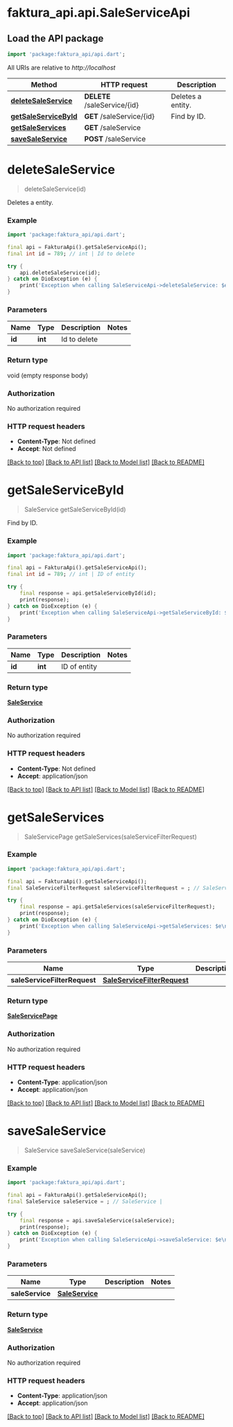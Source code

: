 # faktura_api.api.SaleServiceApi

## Load the API package
```dart
import 'package:faktura_api/api.dart';
```

All URIs are relative to *http://localhost*

Method | HTTP request | Description
------------- | ------------- | -------------
[**deleteSaleService**](SaleServiceApi.md#deletesaleservice) | **DELETE** /saleService/{id} | Deletes a entity.
[**getSaleServiceById**](SaleServiceApi.md#getsaleservicebyid) | **GET** /saleService/{id} | Find by ID.
[**getSaleServices**](SaleServiceApi.md#getsaleservices) | **GET** /saleService | 
[**saveSaleService**](SaleServiceApi.md#savesaleservice) | **POST** /saleService | 


# **deleteSaleService**
> deleteSaleService(id)

Deletes a entity.

### Example
```dart
import 'package:faktura_api/api.dart';

final api = FakturaApi().getSaleServiceApi();
final int id = 789; // int | Id to delete

try {
    api.deleteSaleService(id);
} catch on DioException (e) {
    print('Exception when calling SaleServiceApi->deleteSaleService: $e\n');
}
```

### Parameters

Name | Type | Description  | Notes
------------- | ------------- | ------------- | -------------
 **id** | **int**| Id to delete | 

### Return type

void (empty response body)

### Authorization

No authorization required

### HTTP request headers

 - **Content-Type**: Not defined
 - **Accept**: Not defined

[[Back to top]](#) [[Back to API list]](../README.md#documentation-for-api-endpoints) [[Back to Model list]](../README.md#documentation-for-models) [[Back to README]](../README.md)

# **getSaleServiceById**
> SaleService getSaleServiceById(id)

Find by ID.

### Example
```dart
import 'package:faktura_api/api.dart';

final api = FakturaApi().getSaleServiceApi();
final int id = 789; // int | ID of entity

try {
    final response = api.getSaleServiceById(id);
    print(response);
} catch on DioException (e) {
    print('Exception when calling SaleServiceApi->getSaleServiceById: $e\n');
}
```

### Parameters

Name | Type | Description  | Notes
------------- | ------------- | ------------- | -------------
 **id** | **int**| ID of entity | 

### Return type

[**SaleService**](SaleService.md)

### Authorization

No authorization required

### HTTP request headers

 - **Content-Type**: Not defined
 - **Accept**: application/json

[[Back to top]](#) [[Back to API list]](../README.md#documentation-for-api-endpoints) [[Back to Model list]](../README.md#documentation-for-models) [[Back to README]](../README.md)

# **getSaleServices**
> SaleServicePage getSaleServices(saleServiceFilterRequest)



### Example
```dart
import 'package:faktura_api/api.dart';

final api = FakturaApi().getSaleServiceApi();
final SaleServiceFilterRequest saleServiceFilterRequest = ; // SaleServiceFilterRequest | 

try {
    final response = api.getSaleServices(saleServiceFilterRequest);
    print(response);
} catch on DioException (e) {
    print('Exception when calling SaleServiceApi->getSaleServices: $e\n');
}
```

### Parameters

Name | Type | Description  | Notes
------------- | ------------- | ------------- | -------------
 **saleServiceFilterRequest** | [**SaleServiceFilterRequest**](SaleServiceFilterRequest.md)|  | [optional] 

### Return type

[**SaleServicePage**](SaleServicePage.md)

### Authorization

No authorization required

### HTTP request headers

 - **Content-Type**: application/json
 - **Accept**: application/json

[[Back to top]](#) [[Back to API list]](../README.md#documentation-for-api-endpoints) [[Back to Model list]](../README.md#documentation-for-models) [[Back to README]](../README.md)

# **saveSaleService**
> SaleService saveSaleService(saleService)



### Example
```dart
import 'package:faktura_api/api.dart';

final api = FakturaApi().getSaleServiceApi();
final SaleService saleService = ; // SaleService | 

try {
    final response = api.saveSaleService(saleService);
    print(response);
} catch on DioException (e) {
    print('Exception when calling SaleServiceApi->saveSaleService: $e\n');
}
```

### Parameters

Name | Type | Description  | Notes
------------- | ------------- | ------------- | -------------
 **saleService** | [**SaleService**](SaleService.md)|  | 

### Return type

[**SaleService**](SaleService.md)

### Authorization

No authorization required

### HTTP request headers

 - **Content-Type**: application/json
 - **Accept**: application/json

[[Back to top]](#) [[Back to API list]](../README.md#documentation-for-api-endpoints) [[Back to Model list]](../README.md#documentation-for-models) [[Back to README]](../README.md)

